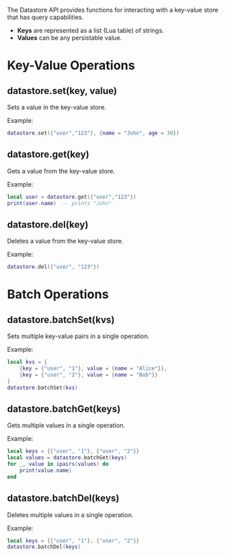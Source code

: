 The Datastore API provides functions for interacting with a key-value store that has query capabilities.

* **Keys** are represented as a list (Lua table) of strings.
* **Values** can be any persistable value.

# Key-Value Operations

## datastore.set(key, value)
Sets a value in the key-value store.

Example:
```lua
datastore.set({"user","123"}, {name = "John", age = 30})
```

## datastore.get(key)
Gets a value from the key-value store.

Example:
```lua
local user = datastore.get({"user","123"})
print(user.name)  -- prints "John"
```

## datastore.del(key)
Deletes a value from the key-value store.

Example:
```lua
datastore.del({"user", "123"})
```

# Batch Operations

## datastore.batchSet(kvs)
Sets multiple key-value pairs in a single operation.

Example:
```lua
local kvs = {
    {key = {"user", "1"}, value = {name = "Alice"}},
    {key = {"user", "2"}, value = {name = "Bob"}}
}
datastore.batchSet(kvs)
```

## datastore.batchGet(keys)
Gets multiple values in a single operation.

Example:
```lua
local keys = {{"user", "1"}, {"user", "2"}}
local values = datastore.batchGet(keys)
for _, value in ipairs(values) do
    print(value.name)
end
```

## datastore.batchDel(keys)
Deletes multiple values in a single operation.

Example:
```lua
local keys = {{"user", "1"}, {"user", "2"}}
datastore.batchDel(keys)
